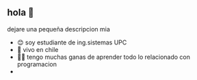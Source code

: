 ## hola  👋
dejare una pequeña descripcion mia

- 😊 soy estudiante de ing.sistemas  UPC
- 📍 vivo en chile 
- 👨‍💻 tengo muchas ganas de aprender todo lo relacionado con programacion
- 
  
